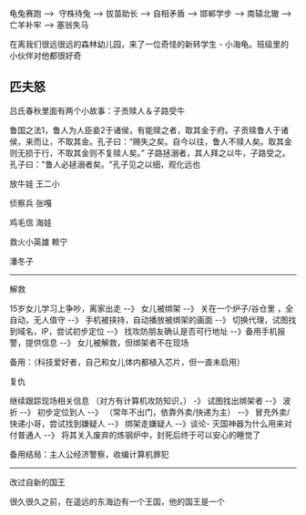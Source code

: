 龟兔赛跑 -->  守株待兔 --> 拔苗助长 --> 自相矛盾 --> 邯郸学步 --> 南辕北辙 --> 亡羊补牢 --> 塞翁失马 


在离我们很远很远的森林幼儿园，来了一位奇怪的新转学生 - 小海龟。班级里的小伙伴对他都很好奇

## 匹夫怒




吕氏春秋里面有两个小故事：子贡赎人＆子路受牛

鲁国之法1，鲁人为人臣妾2于诸侯，有能赎之者，取其金于府。子贡赎鲁人于诸侯，来而让，不取其金。孔子曰：“赐失之矣。自今以往，鲁人不赎人矣。取其金则无损于行，不取其金则不复赎人矣。”
子路拯溺者，其人拜之以牛，子路受之。孔子曰："鲁人必拯溺者矣。"孔子见之以细，观化远也


放牛娃 王二小

侦察兵 张嘎

鸡毛信 海娃

救火小英雄 赖宁


潘冬子


----

解救

15岁女儿学习上争吵，离家出走 --》 女儿被绑架 --》 关在一个炉子/谷仓里 ，全自动，无人值守 --》 手机被挟持，自动播放被绑架的画面 --》 切换代理，试图找到域名，IP，尝试初步定位 --》 找攻防朋友确认是否可行地址 --》备用手机报警，提供信息 --》 女儿被解救，但绑架者不在现场

备用：（科技爱好者，自己和女儿体内都植入芯片，但一直未启用）

复仇

继续跟踪现场相关信息 （对方有计算机攻防知识，） -》 试图找出绑架者 --》 波折 --》 初步定位到人 --》 （常年不出门，依靠外卖/快递为主） --》 冒充外卖/快递小哥，尝试找到嫌疑人 --》 绑架走嫌疑人 --》谈论- 灭国神器为什么用来对付普通人 --》 将其关入废弃的炼钢炉中，封死后终于可以安心的睡觉了

备用结局：主人公经济警察，收编计算机罪犯

----

改过自新的国王

很久很久之前，在遥远的东海边有一个王国，他的国王是一个
